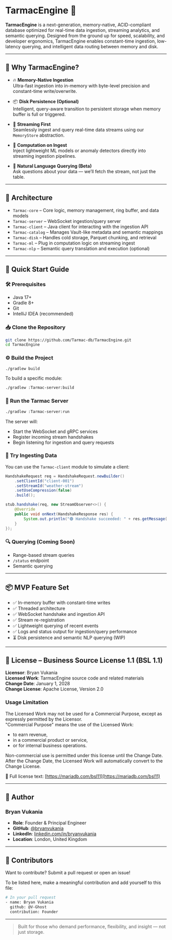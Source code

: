 # TarmacEngine 🚀

**TarmacEngine** is a next-generation, memory-native, ACID-compliant database optimized for real-time data ingestion, streaming analytics, and semantic querying. Designed from the ground up for speed, scalability, and developer ergonomics, TarmacEngine enables constant-time ingestion, low-latency querying, and intelligent data routing between memory and disk.

---

## 🌋 Why TarmacEngine?

- 🔥 **Memory-Native Ingestion**  
  Ultra-fast ingestion into in-memory  with byte-level precision and constant-time write/overwrite.

- 📦 **Disk Persistence (Optional)**  
  Intelligent, query-aware transition to persistent storage when memory buffer is full or triggered.

- 🔁 **Streaming First**  
  Seamlessly ingest and query real-time data streams using our `MemoryStore` abstraction.

- 🧪 **Computation on Ingest**  
  Inject lightweight ML models or anomaly detectors directly into streaming ingestion pipelines.

- 💬 **Natural Language Querying (Beta)**  
  Ask questions about your data — we’ll fetch the stream, not just the table.

---

## 🔧 Architecture

- `Tarmac-core` – Core logic, memory management, ring buffer, and data models  
- `Tarmac-server` – WebSocket ingestion/query server  
- `Tarmac-client` – Java client for interacting with the ingestion API  
- `Tarmac-catalog` – Manages Vault-like metadata and semantic mappings  
- `Tarmac-disk` – Handles cold storage, Parquet chunking, and retrieval  
- `Tarmac-ml` – Plug in computation logic on streaming ingest  
- `Tarmac-nlp` – Semantic query translation and execution (optional)  

---

## 🚀 Quick Start Guide

### 🛠️ Prerequisites

- Java 17+
- Gradle 8+
- Git
- IntelliJ IDEA (recommended)

### 📥 Clone the Repository

```bash
git clone https://github.com/Tarmac-db/TarmacEngine.git
cd TarmacEngine
```

### ⚙️ Build the Project

```bash
./gradlew build
```

To build a specific module:

```bash
./gradlew :Tarmac-server:build
```

### 🚦 Run the Tarmac Server

```bash
./gradlew :Tarmac-server:run
```

The server will:
- Start the WebSocket and gRPC services
- Register incoming stream handshakes
- Begin listening for ingestion and query requests

### 🧪 Try Ingesting Data

You can use the `Tarmac-client` module to simulate a client:

```java
HandshakeRequest req = HandshakeRequest.newBuilder()
    .setClientId("client-001")
    .setStreamId("weather-stream")
    .setUseCompression(false)
    .build();

stub.handshake(req, new StreamObserver<>() {
    @Override
    public void onNext(HandshakeResponse res) {
        System.out.println("🟢 Handshake succeeded: " + res.getMessage());
    }
});
```

### 🔍 Querying (Coming Soon)

- Range-based stream queries
- `/status` endpoint
- Semantic querying 

---

## 📦 MVP Feature Set

- ✅ In-memory buffer with constant-time writes
- ✅ Threaded architecture
- ✅ WebSocket handshake and ingestion API
- ✅ Stream re-registration
- ✅ Lightweight querying of recent events
- ✅ Logs and status output for ingestion/query performance
- ⏳ Disk persistence and semantic NLP querying (WIP)

---

## 📜 License – Business Source License 1.1 (BSL 1.1)

**Licensor**: Bryan Vukania  
**Licensed Work**: TarmacEngine source code and related materials  
**Change Date**: January 1, 2028  
**Change License**: Apache License, Version 2.0

### Usage Limitation

The Licensed Work may not be used for a Commercial Purpose, except as expressly permitted by the Licensor.  
"Commercial Purpose" means the use of the Licensed Work:

- to earn revenue,
- in a commercial product or service,
- or for internal business operations.

Non-commercial use is permitted under this license until the Change Date. After the Change Date, the Licensed Work will automatically convert to the Change License.

📖 Full license text: [https://mariadb.com/bsl11](https://mariadb.com/bsl11)

---

## 👤 Author

### Bryan Vukania

- **Role**: Founder & Principal Engineer  
- **GitHub**: [@bryanvukania](https://github.com/V-Ghost)  
- **LinkedIn**: [linkedin.com/in/bryanvukania](https://www.linkedin.com/in/bryan-vukania-92a3b4210/)  
- **Location**: London, United Kingdom  


---

## 🤝 Contributors

Want to contribute? Submit a pull request or open an issue!

To be listed here, make a meaningful contribution and add yourself to this file:

```bash
# In your pull request
- name: Bryan Vukania
  github: @V-Ghost
  contribution: Founder
```

---

> Built for those who demand performance, flexibility, and insight — not just storage.
